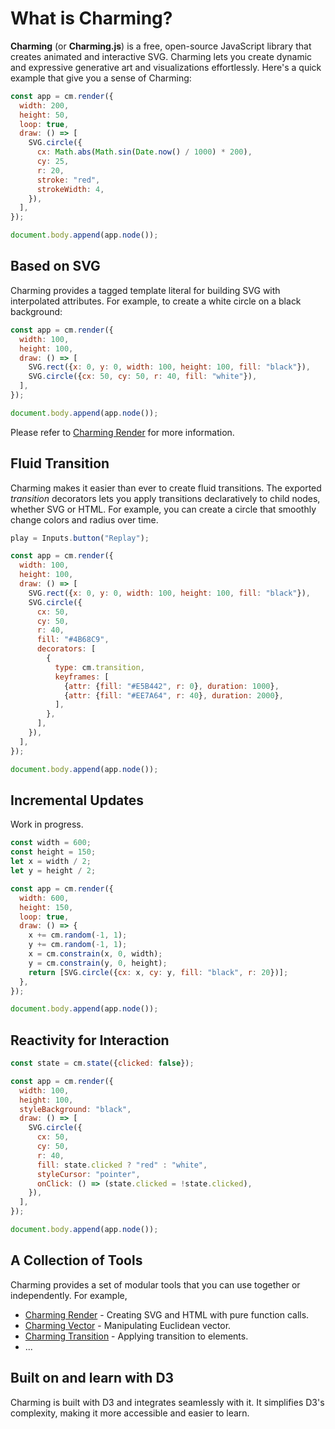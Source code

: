 # What is Charming?

**Charming** (or **Charming.js**) is a free, open-source JavaScript library that creates animated and interactive SVG. Charming lets you create dynamic and expressive generative art and visualizations effortlessly. Here's a quick example that give you a sense of Charming:

```js eval t=module
const app = cm.render({
  width: 200,
  height: 50,
  loop: true,
  draw: () => [
    SVG.circle({
      cx: Math.abs(Math.sin(Date.now() / 1000) * 200),
      cy: 25,
      r: 20,
      stroke: "red",
      strokeWidth: 4,
    }),
  ],
});

document.body.append(app.node());
```

## Based on SVG

Charming provides a tagged template literal for building SVG with interpolated attributes. For example, to create a white circle on a black background:

```js eval t=module
const app = cm.render({
  width: 100,
  height: 100,
  draw: () => [
    SVG.rect({x: 0, y: 0, width: 100, height: 100, fill: "black"}),
    SVG.circle({cx: 50, cy: 50, r: 40, fill: "white"}),
  ],
});

document.body.append(app.node());
```

Please refer to [Charming Render](/charming-render) for more information.

## Fluid Transition

Charming makes it easier than ever to create fluid transitions. The exported _transition_ decorators lets you apply transitions declaratively to child nodes, whether SVG or HTML. For example, you can create a circle that smoothly change colors and radius over time.

```js eval code=false
play = Inputs.button("Replay");
```

```js eval t=module,replayable
const app = cm.render({
  width: 100,
  height: 100,
  draw: () => [
    SVG.rect({x: 0, y: 0, width: 100, height: 100, fill: "black"}),
    SVG.circle({
      cx: 50,
      cy: 50,
      r: 40,
      fill: "#4B68C9",
      decorators: [
        {
          type: cm.transition,
          keyframes: [
            {attr: {fill: "#E5B442", r: 0}, duration: 1000},
            {attr: {fill: "#EE7A64", r: 40}, duration: 2000},
          ],
        },
      ],
    }),
  ],
});

document.body.append(app.node());
```

## Incremental Updates

Work in progress.

```js eval t=module
const width = 600;
const height = 150;
let x = width / 2;
let y = height / 2;

const app = cm.render({
  width: 600,
  height: 150,
  loop: true,
  draw: () => {
    x += cm.random(-1, 1);
    y += cm.random(-1, 1);
    x = cm.constrain(x, 0, width);
    y = cm.constrain(y, 0, height);
    return [SVG.circle({cx: x, cy: y, fill: "black", r: 20})];
  },
});

document.body.append(app.node());
```

## Reactivity for Interaction

```js eval t=module
const state = cm.state({clicked: false});

const app = cm.render({
  width: 100,
  height: 100,
  styleBackground: "black",
  draw: () => [
    SVG.circle({
      cx: 50,
      cy: 50,
      r: 40,
      fill: state.clicked ? "red" : "white",
      styleCursor: "pointer",
      onClick: () => (state.clicked = !state.clicked),
    }),
  ],
});

document.body.append(app.node());
```

## A Collection of Tools

Charming provides a set of modular tools that you can use together or independently. For example,

- [Charming Render](/charming-render) - Creating SVG and HTML with pure function calls.
- [Charming Vector](/charming-vector) - Manipulating Euclidean vector.
- [Charming Transition](/charming-transition) - Applying transition to elements.
- ...

## Built on and learn with D3

Charming is built with D3 and integrates seamlessly with it. It simplifies D3's complexity, making it more accessible and easier to learn.
